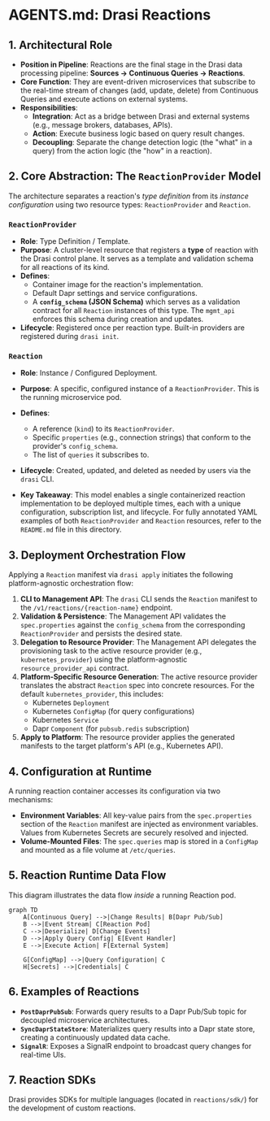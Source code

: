 # AGENTS.md: Drasi Reactions

## 1. Architectural Role

-   **Position in Pipeline**: Reactions are the final stage in the Drasi data processing pipeline: **Sources -> Continuous Queries -> Reactions**.
-   **Core Function**: They are event-driven microservices that subscribe to the real-time stream of changes (add, update, delete) from Continuous Queries and execute actions on external systems.
-   **Responsibilities**:
    -   **Integration**: Act as a bridge between Drasi and external systems (e.g., message brokers, databases, APIs).
    -   **Action**: Execute business logic based on query result changes.
    -   **Decoupling**: Separate the change detection logic (the "what" in a query) from the action logic (the "how" in a reaction).

## 2. Core Abstraction: The `ReactionProvider` Model

The architecture separates a reaction's *type definition* from its *instance configuration* using two resource types: `ReactionProvider` and `Reaction`.

### `ReactionProvider`
-   **Role**: Type Definition / Template.
-   **Purpose**: A cluster-level resource that registers a **type** of reaction with the Drasi control plane. It serves as a template and validation schema for all reactions of its kind.
-   **Defines**:
    -   Container image for the reaction's implementation.
    -   Default Dapr settings and service configurations.
    -   A **`config_schema` (JSON Schema)** which serves as a validation contract for all `Reaction` instances of this type. The `mgmt_api` enforces this schema during creation and updates.
-   **Lifecycle**: Registered once per reaction type. Built-in providers are registered during `drasi init`.

### `Reaction`
-   **Role**: Instance / Configured Deployment.
-   **Purpose**: A specific, configured instance of a `ReactionProvider`. This is the running microservice pod.
-   **Defines**:
    -   A reference (`kind`) to its `ReactionProvider`.
    -   Specific `properties` (e.g., connection strings) that conform to the provider's `config_schema`.
    -   The list of `queries` it subscribes to.
-   **Lifecycle**: Created, updated, and deleted as needed by users via the `drasi` CLI.

-   **Key Takeaway**: This model enables a single containerized reaction implementation to be deployed multiple times, each with a unique configuration, subscription list, and lifecycle. For fully annotated YAML examples of both `ReactionProvider` and `Reaction` resources, refer to the `README.md` file in this directory.

## 3. Deployment Orchestration Flow

Applying a `Reaction` manifest via `drasi apply` initiates the following platform-agnostic orchestration flow:

1.  **CLI to Management API**: The `drasi` CLI sends the `Reaction` manifest to the `/v1/reactions/{reaction-name}` endpoint.
2.  **Validation & Persistence**: The Management API validates the `spec.properties` against the `config_schema` from the corresponding `ReactionProvider` and persists the desired state.
3.  **Delegation to Resource Provider**: The Management API delegates the provisioning task to the active resource provider (e.g., `kubernetes_provider`) using the platform-agnostic `resource_provider_api` contract.
4.  **Platform-Specific Resource Generation**: The active resource provider translates the abstract `Reaction` spec into concrete resources. For the default `kubernetes_provider`, this includes:
    -   Kubernetes `Deployment`
    -   Kubernetes `ConfigMap` (for query configurations)
    -   Kubernetes `Service`
    -   Dapr `Component` (for `pubsub.redis` subscription)
5.  **Apply to Platform**: The resource provider applies the generated manifests to the target platform's API (e.g., Kubernetes API).

## 4. Configuration at Runtime

A running reaction container accesses its configuration via two mechanisms:

-   **Environment Variables**: All key-value pairs from the `spec.properties` section of the `Reaction` manifest are injected as environment variables. Values from Kubernetes Secrets are securely resolved and injected.
-   **Volume-Mounted Files**: The `spec.queries` map is stored in a `ConfigMap` and mounted as a file volume at `/etc/queries`.

## 5. Reaction Runtime Data Flow

This diagram illustrates the data flow *inside* a running Reaction pod.

```mermaid
graph TD
    A[Continuous Query] -->|Change Results| B[Dapr Pub/Sub]
    B -->|Event Stream| C[Reaction Pod]
    C -->|Deserialize| D[Change Events]
    D -->|Apply Query Config| E[Event Handler]
    E -->|Execute Action| F[External System]
    
    G[ConfigMap] -->|Query Configuration| C
    H[Secrets] -->|Credentials| C
```

## 6. Examples of Reactions

-   **`PostDaprPubSub`**: Forwards query results to a Dapr Pub/Sub topic for decoupled microservice architectures.
-   **`SyncDaprStateStore`**: Materializes query results into a Dapr state store, creating a continuously updated data cache.
-   **`SignalR`**: Exposes a SignalR endpoint to broadcast query changes for real-time UIs.

## 7. Reaction SDKs

Drasi provides SDKs for multiple languages (located in `reactions/sdk/`) for the development of custom reactions. 
